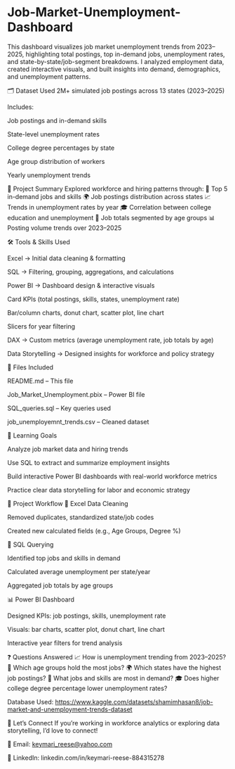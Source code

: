 # Job-Market-Unemployment-Dashboard
This dashboard visualizes job market unemployment trends from 2023–2025, highlighting total postings, top in-demand jobs, unemployment rates, and state-by-state/job-segment breakdowns. I analyzed employment data, created interactive visuals, and built insights into demand, demographics, and unemployment patterns.

🗂️ Dataset Used
2M+ simulated job postings across 13 states (2023–2025)

Includes:

Job postings and in-demand skills

State-level unemployment rates

College degree percentages by state

Age group distribution of workers

Yearly unemployment trends

📌 Project Summary
Explored workforce and hiring patterns through:
💼 Top 5 in-demand jobs and skills
🌍 Job postings distribution across states
📈 Trends in unemployment rates by year
🎓 Correlation between college education and unemployment
👥 Job totals segmented by age groups
📊 Posting volume trends over 2023–2025

🛠️ Tools & Skills Used

Excel → Initial data cleaning & formatting

SQL → Filtering, grouping, aggregations, and calculations

Power BI → Dashboard design & interactive visuals

Card KPIs (total postings, skills, states, unemployment rate)

Bar/column charts, donut chart, scatter plot, line chart

Slicers for year filtering

DAX → Custom metrics (average unemployment rate, job totals by age)

Data Storytelling → Designed insights for workforce and policy strategy

📁 Files Included

README.md – This file

Job_Market_Unemployment.pbix – Power BI file

SQL_queries.sql – Key queries used

job_unemployemnt_trends.csv – Cleaned dataset

🚀 Learning Goals

Analyze job market data and hiring trends

Use SQL to extract and summarize employment insights

Build interactive Power BI dashboards with real-world workforce metrics

Practice clear data storytelling for labor and economic strategy

🔄 Project Workflow
🧹 Excel Data Cleaning

Removed duplicates, standardized state/job codes

Created new calculated fields (e.g., Age Groups, Degree %)

🧾 SQL Querying

Identified top jobs and skills in demand

Calculated average unemployment per state/year

Aggregated job totals by age groups

📊 Power BI Dashboard

Designed KPIs: job postings, skills, unemployment rate

Visuals: bar charts, scatter plot, donut chart, line chart

Interactive year filters for trend analysis

❓ Questions Answered
📈 How is unemployment trending from 2023–2025?
👥 Which age groups hold the most jobs?
🌍 Which states have the highest job postings?
💼 What jobs and skills are most in demand?
🎓 Does higher college degree percentage lower unemployment rates?

Database Used: https://www.kaggle.com/datasets/shamimhasan8/job-market-and-unemployment-trends-dataset

🙌 Let’s Connect
If you’re working in workforce analytics or exploring data storytelling, I’d love to connect!

📧 Email: keymari_reese@yahoo.com

💼 LinkedIn: linkedin.com/in/keymari-reese-884315278
